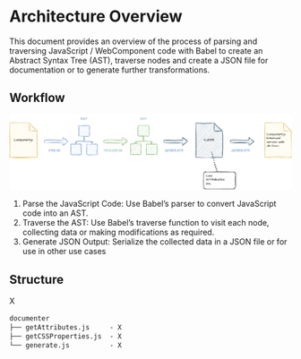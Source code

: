 # Architecture Overview

This document provides an overview of the process of parsing and traversing JavaScript / WebComponent code with Babel to create an Abstract Syntax Tree (AST), traverse nodes and create a JSON file for documentation or to generate further transformations.

## Workflow

![alt text](./architecture-overview.png)

1. Parse the JavaScript Code: Use Babel’s parser to convert JavaScript code into an AST.
2. Traverse the AST: Use Babel’s traverse function to visit each node, collecting data or making modifications as required.
3. Generate JSON Output: Serialize the collected data in a JSON file or for use in other use cases



## Structure

X

```
documenter
├── getAttributes.js     - X
├── getCSSProperties.js  - X
└── generate.js          - X
```